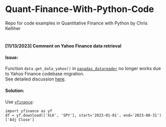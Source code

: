 # Quant-Finance-With-Python-Code
Repo for code examples in Quantitative Finance with Python by Chris Kelliher

#

**[11/13/2023] Comment on Yahoo Finance data retrieval**   
#### Issue:
Function `data.get_data_yahoo()` in [`panadas_datareader`](https://github.com/pydata/pandas-datareader) no longer works due to Yahoo Finance codebase migration.   
See detailed discussion [here](https://github.com/pydata/pandas-datareader/issues/952).   
#### Solution:
Use [`yfinance`](https://github.com/ranaroussi/yfinance):
```
import yfinance as yf
df = yf.download(['XLK', 'SPY'], start='2023-01-01', end='2023-08-31')['Adj Close']
```
